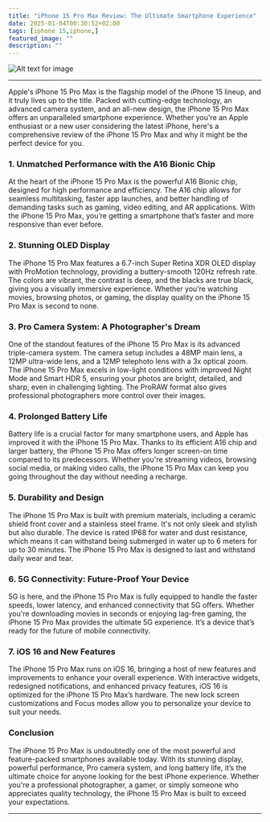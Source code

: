 ```yaml
---
title: "iPhone 15 Pro Max Review: The Ultimate Smartphone Experience"
date: 2025-01-04T00:30:52+02:00
tags: [iphone 15,iphone,]
featured_image: ""
description: ""
---
```

![Alt text for image](/images/iphone-15.jpg)

---


Apple's iPhone 15 Pro Max is the flagship model of the iPhone 15 lineup, and it truly lives up to the title. Packed with cutting-edge technology, an advanced camera system, and an all-new design, the iPhone 15 Pro Max offers an unparalleled smartphone experience. Whether you're an Apple enthusiast or a new user considering the latest iPhone, here's a comprehensive review of the iPhone 15 Pro Max and why it might be the perfect device for you.

### 1. **Unmatched Performance with the A16 Bionic Chip**

At the heart of the iPhone 15 Pro Max is the powerful A16 Bionic chip, designed for high performance and efficiency. The A16 chip allows for seamless multitasking, faster app launches, and better handling of demanding tasks such as gaming, video editing, and AR applications. With the iPhone 15 Pro Max, you’re getting a smartphone that’s faster and more responsive than ever before.

### 2. **Stunning OLED Display**

The iPhone 15 Pro Max features a 6.7-inch Super Retina XDR OLED display with ProMotion technology, providing a buttery-smooth 120Hz refresh rate. The colors are vibrant, the contrast is deep, and the blacks are true black, giving you a visually immersive experience. Whether you’re watching movies, browsing photos, or gaming, the display quality on the iPhone 15 Pro Max is second to none.

### 3. **Pro Camera System: A Photographer's Dream**

One of the standout features of the iPhone 15 Pro Max is its advanced triple-camera system. The camera setup includes a 48MP main lens, a 12MP ultra-wide lens, and a 12MP telephoto lens with a 3x optical zoom. The iPhone 15 Pro Max excels in low-light conditions with improved Night Mode and Smart HDR 5, ensuring your photos are bright, detailed, and sharp, even in challenging lighting. The ProRAW format also gives professional photographers more control over their images.

### 4. **Prolonged Battery Life**

Battery life is a crucial factor for many smartphone users, and Apple has improved it with the iPhone 15 Pro Max. Thanks to its efficient A16 chip and larger battery, the iPhone 15 Pro Max offers longer screen-on time compared to its predecessors. Whether you're streaming videos, browsing social media, or making video calls, the iPhone 15 Pro Max can keep you going throughout the day without needing a recharge.

### 5. **Durability and Design**

The iPhone 15 Pro Max is built with premium materials, including a ceramic shield front cover and a stainless steel frame. It's not only sleek and stylish but also durable. The device is rated IP68 for water and dust resistance, which means it can withstand being submerged in water up to 6 meters for up to 30 minutes. The iPhone 15 Pro Max is designed to last and withstand daily wear and tear.

### 6. **5G Connectivity: Future-Proof Your Device**

5G is here, and the iPhone 15 Pro Max is fully equipped to handle the faster speeds, lower latency, and enhanced connectivity that 5G offers. Whether you're downloading movies in seconds or enjoying lag-free gaming, the iPhone 15 Pro Max provides the ultimate 5G experience. It’s a device that’s ready for the future of mobile connectivity.

### 7. **iOS 16 and New Features**

The iPhone 15 Pro Max runs on iOS 16, bringing a host of new features and improvements to enhance your overall experience. With interactive widgets, redesigned notifications, and enhanced privacy features, iOS 16 is optimized for the iPhone 15 Pro Max’s hardware. The new lock screen customizations and Focus modes allow you to personalize your device to suit your needs.

### Conclusion

The iPhone 15 Pro Max is undoubtedly one of the most powerful and feature-packed smartphones available today. With its stunning display, powerful performance, Pro camera system, and long battery life, it’s the ultimate choice for anyone looking for the best iPhone experience. Whether you're a professional photographer, a gamer, or simply someone who appreciates quality technology, the iPhone 15 Pro Max is built to exceed your expectations.

---

